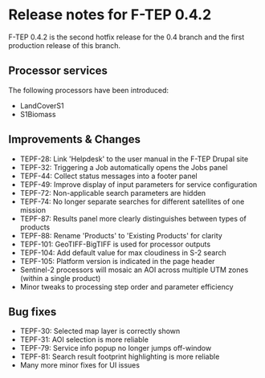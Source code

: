 # Release notes for F-TEP 0.4.2

F-TEP 0.4.2 is the second hotfix release for the 0.4 branch and the first
production release of this branch.

## Processor services

The following processors have been introduced:

* LandCoverS1
* S1Biomass

## Improvements &amp; Changes

* TEPF-28: Link 'Helpdesk' to the user manual in the F-TEP Drupal site
* TEPF-32: Triggering a Job automatically opens the Jobs panel
* TEPF-44: Collect status messages into a footer panel
* TEPF-49: Improve display of input parameters for service configuration
* TEPF-72: Non-applicable search parameters are hidden
* TEPF-74: No longer separate searches for different satellites of one mission
* TEPF-87: Results panel more clearly distinguishes between types of products
* TEPF-88: Rename 'Products' to 'Existing Products' for clarity
* TEPF-101: GeoTIFF-BigTIFF is used for processor outputs
* TEPF-104: Add default value for max cloudiness in S-2 search
* TEPF-105: Platform version is indicated in the page header
* Sentinel-2 processors will mosaic an AOI across multiple UTM zones (within a single product)
* Minor tweaks to processing step order and parameter efficiency

## Bug fixes

* TEPF-30: Selected map layer is correctly shown
* TEPF-31: AOI selection is more reliable
* TEPF-79: Service info popup no longer jumps off-window
* TEPF-81: Search result footprint highlighting is more reliable
* Many more minor fixes for UI issues

